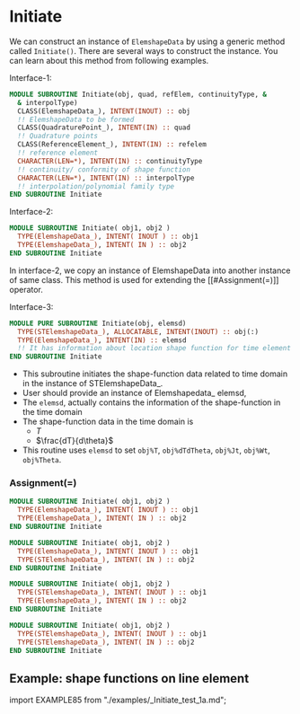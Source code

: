 # Initiate

We can construct an instance of `ElemshapeData` by using a generic method called `Initiate()`. There are several ways to construct the instance. You can learn about this method from following examples.

Interface-1:

```fortran
MODULE SUBROUTINE Initiate(obj, quad, refElem, continuityType, &
  & interpolType)
  CLASS(ElemshapeData_), INTENT(INOUT) :: obj
  !! ElemshapeData to be formed
  CLASS(QuadraturePoint_), INTENT(IN) :: quad
  !! Quadrature points
  CLASS(ReferenceElement_), INTENT(IN) :: refelem
  !! reference element
  CHARACTER(LEN=*), INTENT(IN) :: continuityType
  !! continuity/ conformity of shape function
  CHARACTER(LEN=*), INTENT(IN) :: interpolType
  !! interpolation/polynomial family type
END SUBROUTINE Initiate
```

Interface-2:

```fortran
MODULE SUBROUTINE Initiate( obj1, obj2 )
  TYPE(ElemshapeData_), INTENT( INOUT ) :: obj1
  TYPE(ElemshapeData_), INTENT( IN ) :: obj2
END SUBROUTINE Initiate
```

In interface-2, we copy an instance of ElemshapeData into another instance of same class. This method is used for extending the [[#Assignment(=)]] operator.

Interface-3:

```fortran
MODULE PURE SUBROUTINE Initiate(obj, elemsd)
  TYPE(STElemshapeData_), ALLOCATABLE, INTENT(INOUT) :: obj(:)
  TYPE(ElemshapeData_), INTENT(IN) :: elemsd
  !! It has information about location shape function for time element
END SUBROUTINE Initiate
```

- This subroutine initiates the shape-function data related to time domain in the instance of STElemshapeData_.
- User should provide an instance of Elemshapedata_ elemsd,
- The `elemsd`, actually contains the information of the shape-function in the time domain
- The shape-function data in the time domain is
  - $T$
  - $\frac{dT}{d\theta}$
- This routine uses `elemsd` to set `obj%T`, `obj%dTdTheta`, `obj%Jt`, `obj%Wt`, `obj%Theta`.

### Assignment(=)

```fortran
MODULE SUBROUTINE Initiate( obj1, obj2 )
  TYPE(ElemshapeData_), INTENT( INOUT ) :: obj1
  TYPE(ElemshapeData_), INTENT( IN ) :: obj2
END SUBROUTINE Initiate
```

```fortran
MODULE SUBROUTINE Initiate( obj1, obj2 )
  TYPE(ElemshapeData_), INTENT( INOUT ) :: obj1
  TYPE(STElemshapeData_), INTENT( IN ) :: obj2
END SUBROUTINE Initiate
```

```fortran
MODULE SUBROUTINE Initiate( obj1, obj2 )
  TYPE(STElemshapeData_), INTENT( INOUT ) :: obj1
  TYPE(ElemshapeData_), INTENT( IN ) :: obj2
END SUBROUTINE Initiate
```

```fortran
MODULE SUBROUTINE Initiate( obj1, obj2 )
  TYPE(STElemshapeData_), INTENT( INOUT ) :: obj1
  TYPE(STElemshapeData_), INTENT( IN ) :: obj2
END SUBROUTINE Initiate
```

## Example: shape functions on line element

<Tabs>
<TabItem value="example" label="️Lagrange polynomial">

import EXAMPLE85 from "./examples/_Initiate_test_1a.md";

<EXAMPLE85 />

</TabItem>

<TabItem value="close" label="↢ " default>

</TabItem>
</Tabs>
